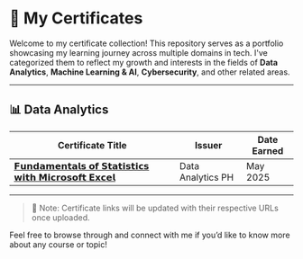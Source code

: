 # 📜 My Certificates

Welcome to my certificate collection! This repository serves as a portfolio showcasing my learning journey across multiple domains in tech. I've categorized them to reflect my growth and interests in the fields of **Data Analytics**, **Machine Learning & AI**, **Cybersecurity**, and other related areas.

---

## 📊 Data Analytics

| Certificate Title                         | Issuer                 | Date Earned |
|------------------------------------------|------------------------|-------------|
| [𝗙𝘂𝗻𝗱𝗮𝗺𝗲𝗻𝘁𝗮𝗹𝘀 𝗼𝗳 𝗦𝘁𝗮𝘁𝗶𝘀𝘁𝗶𝗰𝘀 𝘄𝗶𝘁𝗵 𝗠𝗶𝗰𝗿𝗼𝘀𝗼𝗳𝘁 𝗘𝘅𝗰𝗲𝗹](https://github.com/Raven-D3v/data-analytics-portfolio/blob/76ebd66755cf0f62b038803ae018adf1026ba083/Certificates/%F0%9D%97%99%F0%9D%98%82%F0%9D%97%BB%F0%9D%97%B1%F0%9D%97%AE%F0%9D%97%BA%F0%9D%97%B2%F0%9D%97%BB%F0%9D%98%81%F0%9D%97%AE%F0%9D%97%B9%F0%9D%98%80%20%F0%9D%97%BC%F0%9D%97%B3%20%F0%9D%97%A6%F0%9D%98%81%F0%9D%97%AE%F0%9D%98%81%F0%9D%97%B6%F0%9D%98%80%F0%9D%98%81%F0%9D%97%B6%F0%9D%97%B0%F0%9D%98%80%20%F0%9D%98%84%F0%9D%97%B6%F0%9D%98%81%F0%9D%97%B5%20%F0%9D%97%A0%F0%9D%97%B6%F0%9D%97%B0%F0%9D%97%BF%F0%9D%97%BC%F0%9D%98%80%F0%9D%97%BC%F0%9D%97%B3%F0%9D%98%81%20%F0%9D%97%98%F0%9D%98%85%F0%9D%97%B0%F0%9D%97%B2%F0%9D%97%B9%20-%20DAPh/READMe.md)             | Data Analytics PH | May 2025    |
---
<!---
## 🤖 Machine Learning / AI

| Certificate Title                              | Issuer                     | Date Earned |
|-------------------------------------------------|----------------------------|-------------|
| [Machine Learning Specialization](#)            | Coursera / Andrew Ng       | Apr 2025    |
| [AI for Everyone](#)                            | Coursera / Andrew Ng       | May 2025    |
| [Deep Learning with TensorFlow](#)              | Udemy                      | May 2025    |

---

## 🔐 Cyber Security

| Certificate Title                         | Issuer                 | Date Earned |
|------------------------------------------|------------------------|-------------|
| [Introduction to Cybersecurity](#)       | Cisco Networking Academy | Jun 2025  |
| [Google Cybersecurity Certificate](#)    | Coursera / Google      | Jul 2025    |

---

## 📚 Other Certifications

| Certificate Title                         | Issuer                 | Date Earned |
|------------------------------------------|------------------------|-------------|
| [Git & GitHub Essentials](#)             | Udemy                  | Aug 2024    |
| [Linux Command Line Basics](#)           | Codecademy             | Sep 2024    |

---
--->
> 📝 Note: Certificate links will be updated with their respective URLs once uploaded.

Feel free to browse through and connect with me if you’d like to know more about any course or topic!

